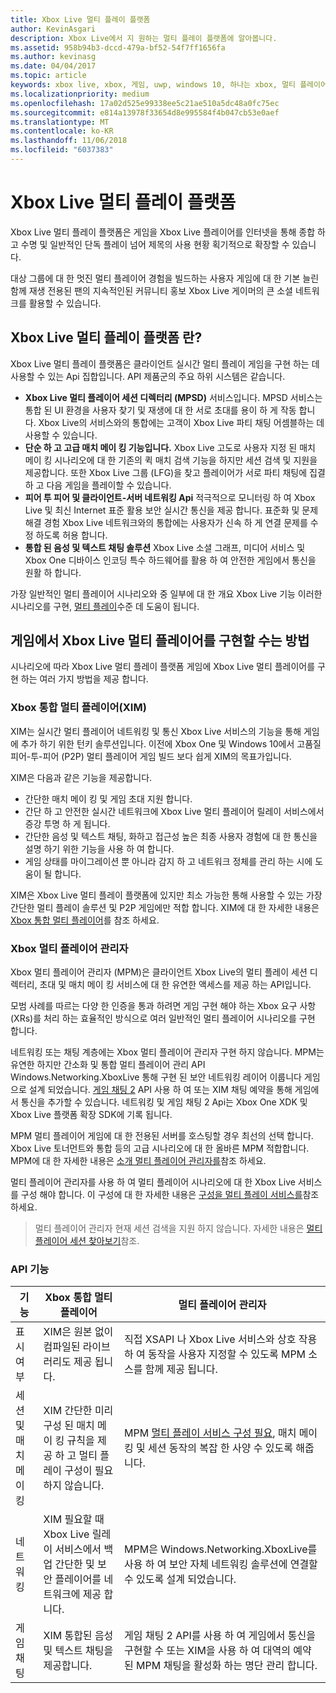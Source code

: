 ```yaml
---
title: Xbox Live 멀티 플레이 플랫폼
author: KevinAsgari
description: Xbox Live에서 지 원하는 멀티 플레이 플랫폼에 알아봅니다.
ms.assetid: 958b94b3-dccd-479a-bf52-54f7ff1656fa
ms.author: kevinasg
ms.date: 04/04/2017
ms.topic: article
keywords: xbox live, xbox, 게임, uwp, windows 10, 하나는 xbox, 멀티 플레이어
ms.localizationpriority: medium
ms.openlocfilehash: 17a02d525e99338ee5c21ae510a5dc48a0fc75ec
ms.sourcegitcommit: e814a13978f33654d8e995584f4b047cb53e0aef
ms.translationtype: MT
ms.contentlocale: ko-KR
ms.lasthandoff: 11/06/2018
ms.locfileid: "6037383"
---
```

# <a name="xbox-live-multiplayer-platform"></a>Xbox Live 멀티 플레이 플랫폼

Xbox Live 멀티 플레이 플랫폼은 게임을 Xbox Live 플레이어를 인터넷을 통해 종합 하 고 수명 및 일반적인 단독 플레이 넘어 제목의 사용 현황 획기적으로 확장할 수 있습니다.

대상 그룹에 대 한 멋진 멀티 플레이어 경험을 빌드하는 사용자 게임에 대 한 기본 늘린 함께 재생 전용된 팬의 지속적인된 커뮤니티 홍보 Xbox Live 게이머의 큰 소셜 네트워크를 활용할 수 있습니다.


## <a name="what-is-the-xbox-live-multiplayer-platform"></a>Xbox Live 멀티 플레이 플랫폼 란?

Xbox Live 멀티 플레이 플랫폼은 클라이언트 실시간 멀티 플레이 게임을 구현 하는 데 사용할 수 있는 Api 집합입니다. API 제품군의 주요 하위 시스템은 같습니다.

-   **Xbox Live 멀티 플레이어 세션 디렉터리 (MPSD)** 서비스입니다. MPSD 서비스는 통합 된 UI 환경을 사용자 찾기 및 재생에 대 한 서로 초대를 용이 하 게 작동 합니다. Xbox Live의 서비스와의 통합에는 고객이 Xbox Live 파티 채팅 어셈블하는 데 사용할 수 있습니다.
-   **단순 하 고 고급 매치 메이 킹 기능입니다.** Xbox Live 고도로 사용자 지정 된 매치 메이 킹 시나리오에 대 한 기존의 퀵 매치 검색 기능을 하지만 세션 검색 및 지원을 제공합니다. 또한 Xbox Live 그룹 (LFG)을 찾고 플레이어가 서로 파티 채팅에 집결 하 고 다음 게임을 플레이할 수 있습니다.
-   **피어 투 피어 및 클라이언트-서버 네트워킹 Api** 적극적으로 모니터링 하 여 Xbox Live 및 최신 Internet 표준 활용 보안 실시간 통신을 제공 합니다. 표준화 및 문제 해결 경험 Xbox Live 네트워크와의 통합에는 사용자가 신속 하 게 연결 문제를 수정 하도록 허용 합니다.  
-   **통합 된 음성 및 텍스트 채팅 솔루션** Xbox Live 소셜 그래프, 미디어 서비스 및 Xbox One 디바이스 인코딩 특수 하드웨어를 활용 하 여 안전한 게임에서 통신을 원활 하 합니다.

가장 일반적인 멀티 플레이어 시나리오와 중 일부에 대 한 개요 Xbox Live 기능 이러한 시나리오를 구현, [멀티 플레이](multiplayer-scenarios.md)수준 데 도움이 됩니다.

## <a name="how-can-i-implement-xbox-live-multiplayer-in-my-game"></a>게임에서 Xbox Live 멀티 플레이어를 구현할 수는 방법
시나리오에 따라 Xbox Live 멀티 플레이 플랫폼 게임에 Xbox Live 멀티 플레이어를 구현 하는 여러 가지 방법을 제공 합니다.

### <a name="xbox-integrated-multiplayer-xim"></a>Xbox 통합 멀티 플레이어(XIM)
XIM는 실시간 멀티 플레이어 네트워킹 및 통신 Xbox Live 서비스의 기능을 통해 게임에 추가 하기 위한 턴키 솔루션입니다. 이전에 Xbox One 및 Windows 10에서 고품질 피어-투-피어 (P2P) 멀티 플레이어 게임 빌드 보다 쉽게 XIM의 목표가입니다.

XIM은 다음과 같은 기능을 제공합니다.
- 간단한 매치 메이 킹 및 게임 초대 지원 합니다.
- 간단 하 고 안전한 실시간 네트워크에 Xbox Live 멀티 플레이어 릴레이 서비스에서 증강 투명 하 게 됩니다.
- 간단한 음성 및 텍스트 채팅, 화하고 접근성 높은 최종 사용자 경험에 대 한 통신을 설명 하기 위한 기능을 사용 하 여 합니다.
- 게임 상태를 마이그레이션 뿐 아니라 감지 하 고 네트워크 정체를 관리 하는 시에 도움이 될 합니다.

XIM은 Xbox Live 멀티 플레이 플랫폼에 있지만 최소 가능한 통해 사용할 수 있는 가장 간단한 멀티 플레이 솔루션 및 P2P 게임에만 적합 합니다. XIM에 대 한 자세한 내용은 [Xbox 통합 멀티 플레이어](xbox-integrated-multiplayer.md)를 참조 하세요.

### <a name="xbox-multiplayer-manager"></a>Xbox 멀티 플레이어 관리자
Xbox 멀티 플레이어 관리자 (MPM)은 클라이언트 Xbox Live의 멀티 플레이 세션 디렉터리, 초대 및 매치 메이 킹 서비스에 대 한 유연한 액세스를 제공 하는 API입니다.

모범 사례를 따르는 다양 한 인증을 통과 하려면 게임 구현 해야 하는 Xbox 요구 사항 (XRs)를 처리 하는 효율적인 방식으로 여러 일반적인 멀티 플레이어 시나리오를 구현 합니다.

네트워킹 또는 채팅 계층에는 Xbox 멀티 플레이어 관리자 구현 하지 않습니다. MPM는 유연한 하지만 간소화 및 통합 멀티 플레이어 관리 API Windows.Networking.XboxLive 통해 구현 된 보안 네트워킹 레이어 이룹니다 게임으로 설계 되었습니다. [게임 채팅 2](chat/game-chat-2-overview.md) API 사용 하 여 또는 XIM 채팅 예약을 통해 게임에서 통신을 추가할 수 있습니다. 네트워킹 및 게임 채팅 2 Api는 Xbox One XDK 및 Xbox Live 플랫폼 확장 SDK에 기록 됩니다.

MPM 멀티 플레이어 게임에 대 한 전용된 서버를 호스팅할 경우 최선의 선택 합니다. Xbox Live 토너먼트와 통합 등의 고급 시나리오에 대 한 올바른 MPM 적합합니다. MPM에 대 한 자세한 내용은 [소개 멀티 플레이어 관리자를](multiplayer-manager/multiplayer-manager-api-overview.md)참조 하세요.

멀티 플레이어 관리자를 사용 하 여 멀티 플레이어 시나리오에 대 한 Xbox Live 서비스를 구성 해야 합니다. 이 구성에 대 한 자세한 내용은 [구성을 멀티 플레이 서비스를](service-configuration/configure-the-multiplayer-service.md)참조 하세요.

>멀티 플레이어 관리자 현재 세션 검색을 지원 하지 않습니다. 자세한 내용은 [멀티 플레이어 세션 찾아보기](session-browse.md)참조.

### <a name="api-capabilites"></a>API 기능

기능 | Xbox 통합 멀티 플레이어| 멀티 플레이어 관리자
--  | -- | --
표시 여부 |  XIM은 원본 없이 컴파일된 라이브러리도 제공 됩니다.  | 직접 XSAPI 나 Xbox Live 서비스와 상호 작용 하 여 동작을 사용자 지정할 수 있도록 MPM 소스를 함께 제공 됩니다.
세션 및 매치 메이 킹 | XIM 간단한 미리 구성 된 매치 메이 킹 규칙을 제공 하 고 멀티 플레이 구성이 필요 하지 않습니다. | MPM [멀티 플레이 서비스 구성 필요](service-configuration/configure-the-multiplayer-service.md), 매치 메이 킹 및 세션 동작의 복잡 한 사양 수 있도록 해줍니다.
네트워킹 | XIM 필요할 때 Xbox Live 릴레이 서비스에서 백업 간단한 및 보안 플레이어를 네트워크에 제공 합니다. | MPM은 Windows.Networking.XboxLive를 사용 하 여 보안 자체 네트워킹 솔루션에 연결할 수 있도록 설계 되었습니다.
게임 채팅 | XIM 통합된 음성 및 텍스트 채팅을 제공합니다. | 게임 채팅 2 API를 사용 하 여 게임에서 통신을 구현할 수 또는 XIM을 사용 하 여 대역의 예약 된 MPM 채팅을 활성화 하는 명단 관리 합니다.
